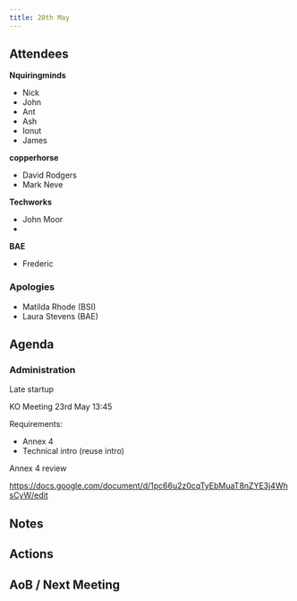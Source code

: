 ```yaml
---
title: 20th May
---
```


## Attendees

**Nquiringminds**
- Nick
- John
- Ant
- Ash
- Ionut
- James

**copperhorse**
- David Rodgers
- Mark Neve

**Techworks**
- John Moor
- 

**BAE**
- Frederic


### Apologies
- Matilda Rhode (BSI)
- Laura Stevens (BAE)


## Agenda

### Administration
Late startup

KO Meeting 23rd May 13:45

Requirements: 
- Annex 4
- Technical intro (reuse intro)

Annex 4 review

https://docs.google.com/document/d/1pc66u2z0cqTyEbMuaT8nZYE3j4WhsCyW/edit

### 

## Notes

## Actions

## AoB / Next Meeting